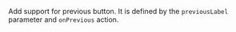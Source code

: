 Add support for previous button. It is defined by the `previousLabel` parameter and `onPrevious`
action.
